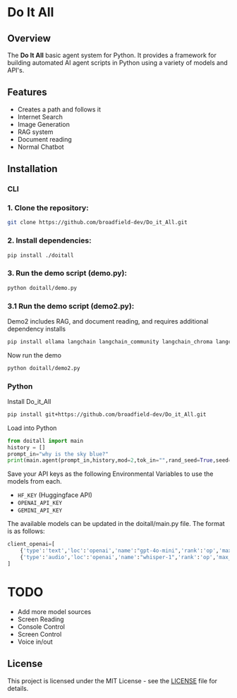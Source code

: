 # Do It All

## Overview
The **Do It All** basic agent system for Python. It provides a framework for building automated AI agent scripts in Python using a variety of models and API's.

## Features
- Creates a path and follows it
- Internet Search
- Image Generation
- RAG system
- Document reading
- Normal Chatbot

## Installation
### CLI

### 1. Clone the repository:
```bash
git clone https://github.com/broadfield-dev/Do_it_All.git
```

### 2. Install dependencies:
```bash
pip install ./doitall
```

### 3. Run the demo script (demo.py):
```bash
python doitall/demo.py
```
### 3.1 Run the demo script (demo2.py):
Demo2 includes RAG, and document reading, and requires additional dependency installs
```bash
pip install ollama langchain langchain_community langchain_chroma langchain_huggingface pypdf
```
Now run the demo
```bash
python doitall/demo2.py
```
### Python

Install Do_it_All
```bash
pip install git+https://github.com/broadfield-dev/Do_it_All.git
```
Load into Python
```python
from doitall import main
history = []
prompt_in="why is the sky blue?"
print(main.agent(prompt_in,history,mod=2,tok_in="",rand_seed=True,seed=1,max_thought=5,save_mem=False,recall_mem=False,rag_col=False))

```
Save your API keys as the following Environmental Variables to use the models from each.
- ```HF_KEY``` (Huggingface API)
- ```OPENAI_API_KEY```
- ```GEMINI_API_KEY```

The available models can be updated in the doitall/main.py file.  The format is as follows:

```python
client_openai=[
    {'type':'text','loc':'openai','name':"gpt-4o-mini",'rank':'op','max_tokens':128000,'schema':{'bos':['<|system|>','<|user|>','<|assistant|>'],'eos':'<|im_end|>'},'ppt':'None'},
    {'type':'audio','loc':'openai','name':"whisper-1",'rank':'op','max_tokens':32000,'schema':{'bos':[],'eos':''},'ppt':'None'},
]
```

# TODO
- Add more model sources
- Screen Reading
- Console Control
- Screen Control
- Voice in/out

## License
This project is licensed under the MIT License - see the [LICENSE](LICENSE) file for details.
